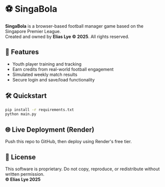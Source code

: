 # ⚽ SingaBola

**SingaBola** is a browser-based football manager game based on the Singapore Premier League.  
Created and owned by **Elias Lye © 2025**. All rights reserved.

## 🚀 Features
- Youth player training and tracking
- Earn credits from real-world football engagement
- Simulated weekly match results
- Secure login and save/load functionality

## 🛠 Quickstart
```bash
pip install -r requirements.txt
python main.py
```

## 🌐 Live Deployment (Render)
Push this repo to GitHub, then deploy using Render's free tier.

## 📄 License
This software is proprietary. Do not copy, reproduce, or redistribute without written permission.  
**© Elias Lye 2025**
